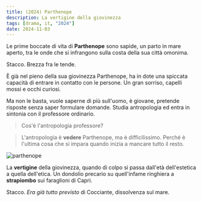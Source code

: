```yaml
---
title: (2024) Parthenope
description: La vertigine della giovinezza
tags: [drama, it, "2024"]
date: 2024-11-03
---
```


Le prime boccate di vita di **Parthenope** sono sapide, un parto
in mare aperto, tra le onde che si infrangono sulla costa
della sua città omonima.

Stacco. Brezza fra le tende.

È già nel pieno della sua giovinezza Parthenope, ha in dote
una spiccata capacità di entrare in contatto con le persone.
Un gran sorriso, capelli mossi e occhi curiosi.

Ma non le basta, vuole saperne di più sull'uomo, è giovane,
pretende risposte senza saper formulare domande. Studia
antropologia ed entra in sintonia con il professore
ordinario.

> Cos'è l'antropologia professore?

> L'antropologia è **vedere** Parthenope, ma è difficilissimo.
> Perché è l'ultima cosa che si impara quando inizia a mancare
> tutto il resto.

![parthenope](/parthenope.jpg)

La **vertigine** della giovinezza, quando di colpo si passa
dall'età dell'estetica a quella dell'etica. Un dondolio
precario su quell'infame ringhiera a **strapiombo** sui
faraglioni di Capri.

Stacco. _Era già tutto previsto_ di Cocciante, dissolvenza
sul mare.
